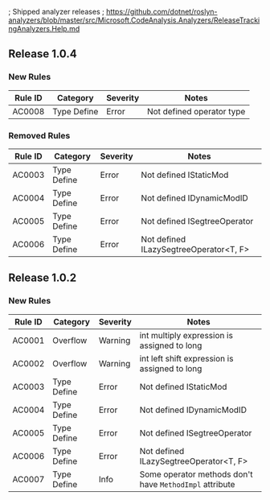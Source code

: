 ﻿; Shipped analyzer releases
; https://github.com/dotnet/roslyn-analyzers/blob/master/src/Microsoft.CodeAnalysis.Analyzers/ReleaseTrackingAnalyzers.Help.md

## Release 1.0.4

### New Rules
Rule ID | Category | Severity | Notes
--------|----------|----------|-------
AC0008 | Type Define | Error | Not defined operator type

### Removed Rules
Rule ID | Category | Severity | Notes
--------|----------|----------|--------------------
AC0003 | Type Define | Error | Not defined IStaticMod
AC0004 | Type Define | Error | Not defined IDynamicModID
AC0005 | Type Define | Error | Not defined ISegtreeOperator<T>
AC0006 | Type Define | Error | Not defined ILazySegtreeOperator<T, F>

## Release 1.0.2

### New Rules
Rule ID | Category | Severity | Notes
--------|----------|----------|-------
AC0001 | Overflow | Warning | int multiply expression is assigned to long
AC0002 | Overflow | Warning | int left shift expression is assigned to long
AC0003 | Type Define | Error | Not defined IStaticMod
AC0004 | Type Define | Error | Not defined IDynamicModID
AC0005 | Type Define | Error | Not defined ISegtreeOperator<T>
AC0006 | Type Define | Error | Not defined ILazySegtreeOperator<T, F>
AC0007 | Type Define | Info | Some operator methods don't have `MethodImpl` attribute